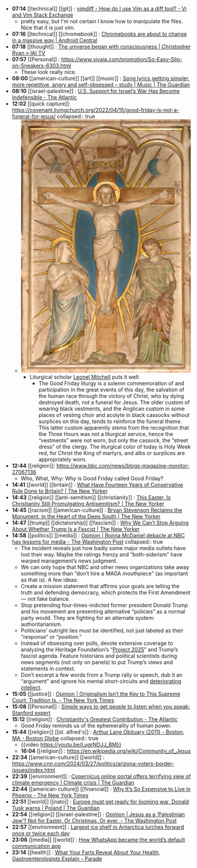 - **07:14** [[technical]] [[git]] :  [vimdiff - How do I use Vim as a diff tool? - Vi and Vim Stack Exchange](https://vi.stackexchange.com/questions/625/how-do-i-use-vim-as-a-diff-tool)
	- pretty easy, but I'm not certain I know how to manipulate the files. Nice that it is just vim.
- **07:16** [[technical]] [[chromebook]] :  [Chromebooks are about to change in a massive way | Android Central](https://www.androidcentral.com/chromebooks-laptops/chromeos-lacros-coming-soon)
- **07:18** [[thought]] :  [The universe began with consciousness | Christopher Ryan » IAI TV](https://iai.tv/articles/the-universe-didnt-exist-before-it-was-perceived-auid-2797)
- **07:57** [[Personal]] :  https://www.vivaia.com/promotion/So-Easy-Slip-on-Sneakers-6303.html
	- These look really nice.
- **08:00** [[american-culture]] [[art]] [[music]] :  [Song lyrics getting simpler, more repetitive, angry and self-obsessed – study | Music | The Guardian](https://www.theguardian.com/music/2024/mar/29/song-lyrics-getting-simpler-more-repetitive-angry-and-self-obsessed-study)
- **08:10** [[israel-palestine]] : [U.S. Support for Israel’s War Has Become Indefensible - The Atlantic](https://www.theatlantic.com/international/archive/2024/03/gaza-war-indefensible-united-states/677896/ "U.S. Support for Israel’s War Has Become Indefensible - The Atlantic")
- **12:02** [[quick capture]]:  https://covenant.livingchurch.org/2022/04/15/good-friday-is-not-a-funeral-for-jesus/
  collapsed:: true
	- ![image.jpeg](../assets/image_1711728201322_0.jpeg)
		- Liturgical scholar [Leonel Mitchell](https://www.amazon.com/Lent-Holy-Easter-Great-Fifty/dp/1561011347?&_encoding=UTF8&tag=livingchurc0b-20&linkCode=ur2&linkId=e1810bcbc1cf7e6474d0f56034cab376&camp=1789&creative=9325) puts it well:
			- The Good Friday liturgy is a solemn commemoration of and participation in the great events of this day, the salvation of the human race through the victory of Christ, who by dying destroyed death, not a funeral for Jesus. The older custom of wearing black vestments, and the Anglican custom in some places of vesting choir and acolyte in black cassocks without surplices on this day, tends to reinforce the funeral theme. This latter custom apparently stems from the recognition that the Three Hours was not a liturgical service, hence the “vestments” were not worn, but only the cassock, the “street dress” of the clergy. The liturgical color of today is Holy Week red, for Christ the King of martyrs, and albs or surplices are appropriately worn.
- **12:44** [[religion]]:  https://www.bbc.com/news/blogs-magazine-monitor-27067136
	- Who, What, Why: Why is Good Friday called Good Friday?
- **14:41** [[world]] [[britain]] :  [What Have Fourteen Years of Conservative Rule Done to Britain? | The New Yorker](https://www.newyorker.com/magazine/2024/04/01/what-have-fourteen-years-of-conservative-rule-done-to-britain)
- **14:43** [[religion]] [[anti-semitism]] [[christianity]] :  [This Easter, Is Christianity Still Promulgating Antisemitism? | The New Yorker](https://www.newyorker.com/news/daily-comment/this-easter-is-christianity-still-promulgating-antisemitism)
- **14:45** [[racism]] [[american-culture]] :  [Bryan Stevenson Reclaims the Monument, in the Heart of the Deep South | The New Yorker](https://www.newyorker.com/magazine/2024/04/01/bryan-stevenson-reclaims-the-monument-in-the-heart-of-the-deep-south)
- **14:47** [[trump]] [[dictatorship]] [[fascism]] :  [Why We Can’t Stop Arguing About Whether Trump Is a Fascist | The New Yorker](https://www.newyorker.com/books/under-review/why-we-cant-stop-arguing-about-whether-trump-is-a-fascist)
- **14:58** [[politics]] [[media]] :  [Opinion | Ronna McDaniel debacle at NBC has lessons for media - The Washington Post](https://www.washingtonpost.com/opinions/2024/03/29/newsletter-ronna-mcdaniel-media-alsobrooks/)
  collapsed:: true
	- The incident reveals just how badly some major media outlets have lost 
	  their way. Maybe the ratings frenzy and “both-siderism” have warped 
	  management’s news judgment.
	- We can only hope that NBC and other news organizations take away something
	   more than “don’t hire a MAGA mouthpiece” (as important as that is). A 
	  few ideas:
	- Create a mission statement that affirms your goals are telling the truth and 
	  defending democracy, which protects the First Amendment — not fake 
	  balance.
	- Stop pretending four-times-indicted former president Donald Trump and his movement are 
	  presenting alternative “policies” as a normal party would. They are 
	  fighting for an alternate system: authoritarianism.
	- Politicians’ outright lies must be identified, not just labeled as their “response” or “position.”
	- Instead of obsessing over polls, devote extensive coverage to analyzing the Heritage Foundation’s “[Project 2025](https://www.washingtonpost.com/politics/2024/02/22/trump-second-term-extremism/?itid=lk_inline_manual_16)” and Trump’s fascist agenda. Feature historians and political scientists during news segments (not only on panels) to put Trump’s views and 
	  statements in context.
	- Don’t excerpt a few words from a Trump rally or speech, dub it an “argument” and ignore his mental short-circuits and [deteriorating intellect](https://www.salon.com/2024/03/25/forensic-psychiatrist-on-physical-signs-of-mental-decline-changes-in-movement-and-gait/).
- **15:05** [[justice]] :  [Opinion | Originalism Isn’t the Key to This Supreme Court. Tradition Is. - The New York Times](https://www.nytimes.com/2024/03/29/opinion/supreme-court-originalism-tradition.html)
- **15:08** [[Personal]] :  [Simple ways to get people to listen when you speak: Stanford expert](https://www.cnbc.com/2024/03/29/simple-ways-to-get-people-to-listen-when-you-speak-stanford-expert.html)
- **15:12** [[religion]] :  [Christianity's Greatest Contribution - The Atlantic](https://www.theatlantic.com/ideas/archive/2024/03/easter-christianity-relationship-with-power/677921/)
	- Good Friday reminds us of the ephemerality of human power.
- **15:44** [[religion]] [[st. alfred's]] :  [Arthur Lane Obituary (2011) - Boston, MA - Boston Globe](https://www.legacy.com/us/obituaries/bostonglobe/name/arthur-lane-obituary?id=22490427)
  collapsed:: true
	- {{video https://youtu.be/LugrNDJJ_BM}}
	- **16:04** [[religion]] : https://en.wikipedia.org/wiki/Community_of_Jesus
- **22:34** [[american-culture]] [[world]] : https://www.cnn.com/2024/03/27/politics/arizona-voters-border-issues/index.html
- **22:39** [[environment]] : [Copernicus online portal offers terrifying view of climate emergency | Climate crisis | The Guardian](https://www.theguardian.com/news/2024/mar/29/copernicus-online-portal-offers-terrifying-view-climate-emergency "Copernicus online portal offers terrifying view of climate emergency | Climate crisis | The Guardian")
- **22:44** [[american-culture]] [[financial]] : [Why It’s So Expensive to Live in Phoenix - The New York Times](https://www.nytimes.com/2024/03/29/business/arizona-housing-economy.html "Why It’s So Expensive to Live in Phoenix - The New York Times")
- **22:51** [[world]] [[nato]] : [Europe must get ready for looming war, Donald Tusk warns | Poland | The Guardian](https://www.theguardian.com/world/2024/mar/29/europe-must-get-ready-for-looming-war-donald-tusk-warns "Europe must get ready for looming war, Donald Tusk warns | Poland | The Guardian")
- **22:54** [[religion]] [[israel-palestine]] : [Opinion | Jesus as a ‘Palestinian Jew’? Not for Easter. Or Christmas, Or ever. - The Washington Post](https://www.washingtonpost.com/opinions/2024/03/28/easter-jesus-not-palestinian-jew/ "Opinion | Jesus as a ‘Palestinian Jew’? Not for Easter. Or Christmas, Or ever. - The Washington Post")
- **22:57** [[environment]] : [Largest ice shelf in Antarctica lurches forward once or twice each day](https://phys.org/news/2024-03-largest-ice-shelf-antarctica-lurches.html "Largest ice shelf in Antarctica lurches forward once or twice each day")
- **23:06** [[media]] [[world]] : [How WhatsApp became the world’s default communication app](https://www.engadget.com/how-whatsapp-became-the-worlds-default-communication-app-144520113.html "How WhatsApp became the world’s default communication app")
- **23:14** [[health]] : [What Your Farts Reveal About Your Health, Gastroenterologists Explain - Parade](https://parade.com/health/what-your-farts-reveal-about-your-health-according-to-gastroenterologists "What Your Farts Reveal About Your Health, Gastroenterologists Explain - Parade")